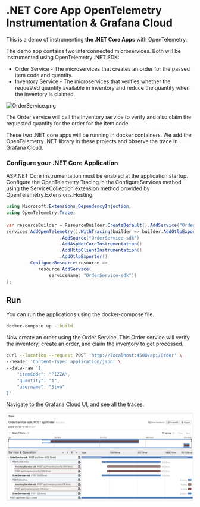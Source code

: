 # .NET Core App OpenTelemetry Instrumentation & Grafana Cloud

This is a demo of instrumenting **the .NET Core Apps** with OpenTelemetry.

The demo app contains two interconnected microservices. Both will be instrumented using OpenTelemetry .NET SDK: 

* Order Service - The microservices that creates an order for the passed item code and quantity.
* Inventory Service - The microservices that verifies whether the requested quantity available in inventory and reduce the quantity when the inventory is claimed.

![OrderService.png](https://cdn.hashnode.com/res/hashnode/image/upload/v1607114382811/yH1AfrWIg.png)

The Order service will call the Inventory service to verify and also claim the requested quantity for the order for the item code.

These two .NET core apps will be running in docker containers. We add the OpenTelemetry .NET library in these projects and observe the trace in Grafana Cloud.

### Configure your .NET Core Application

ASP.NET Core instrumentation must be enabled at the application startup. Configure the OpenTelemetry Tracing in the ConfigureServices method using the ServiceCollection extension method provided by OpenTelemetry.Extensions.Hosting.

```csharp
using Microsoft.Extensions.DependencyInjection;
using OpenTelemetry.Trace;

var resourceBuilder = ResourceBuilder.CreateDefault().AddService("OrderService");
services.AddOpenTelemetry().WithTracing(builder => builder.AddOtlpExporter()
                    .AddSource("OrderService-sdk")
                    .AddAspNetCoreInstrumentation()
                    .AddHttpClientInstrumentation()
                    .AddOtlpExporter()  
        .ConfigureResource(resource =>
            resource.AddService(
                serviceName: "OrderService-sdk"))
);
```

## Run

You can run the applications using the docker-compose file.

```bash
docker-compose up --build
```

Now create an order using the Order Service. This Order service will verify the inventory, create an order, and claim the inventory to get processed.

```bash
curl --location --request POST 'http://localhost:4500/api/Order' \
--header 'Content-Type: application/json' \
--data-raw '{
    "itemCode": "PIZZA",
    "quantity": "1",
    "username": "Siva"
}'
```

Navigate to the Grafana Cloud UI, and see all the traces.

![sdk.png](https://github.com/adamquan/dotnet/blob/main/images/sdk.png)
